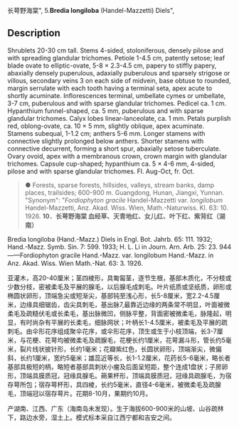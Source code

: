 长萼野海棠",
5.**Bredia longiloba** (Handel-Mazzetti) Diels",

## Description
Shrublets 20-30 cm tall. Stems 4-sided, stoloniferous, densely pilose and with spreading glandular trichomes. Petiole 1-4.5 cm, patently setose; leaf blade ovate to elliptic-ovate, 5-8 × 2.3-4.5 cm, papery to stiffly papery, abaxially densely puperulous, adaxially puberulous and sparsely strigose or villous, secondary veins 3 on each side of midvein, base obtuse to rounded, margin serrulate with each tooth having a terminal seta, apex acute to shortly acuminate. Inflorescences terminal, umbellate cymes or umbellate, 3-7 cm, puberulous and with sparse glandular trichomes. Pedicel ca. 1 cm. Hypanthium funnel-shaped, ca. 5 mm, puberulous and with sparse glandular trichomes. Calyx lobes linear-lanceolate, ca. 1 mm. Petals purplish red, oblong-ovate, ca. 10 × 5 mm, slightly oblique, apex acuminate. Stamens subequal, 1-1.2 cm; anthers 5-6 mm. Longer stamens with connective slightly prolonged below anthers. Shorter stamens with connective decurrent, forming a short spur, abaxially setose tuberculate. Ovary ovoid, apex with a membranous crown, crown margin with glandular trichomes. Capsule cup-shaped; hypanthium ca. 5 × 4-6 mm, 4-sided, pilose and with sparse glandular trichomes. Fl. Aug-Oct, fr. Oct.

> ● Forests, sparse forests, hillsides, valleys, stream banks, damp places, trailsides; 600-900 m. Guangdong, Hunan, Jiangxi, Yunnan.
  "Synonym": "*Fordiophyton gracile* Handel-Mazzetti var. *longilobum* Handel-Mazzetti, Anz. Akad. Wiss. Wien, Math.-Naturwiss. Kl. 63: 10. 1926.
**10．长萼野海棠 血经草、天青地红、女儿红、叶下红、紫背红（湖南）**

Bredia longiloba (Hand.-Mazz.) Diels in Engl. Bot. Jahrb. 65: 111. 1932; Hand.-Mazz. Symb. Sin. 7: 599. 1933; H. L. Li in Journ. Arn. Arb. 25: 23. 944——Fordiophyton gracile Hand.-Mazz. var. longilobum Hand.-Mazz. in　Anz. Akad. Wiss. Wien Math.-Nat. 63: 3. 1926.

亚灌木，高20-40厘米；茎四棱形，具匍匐茎，逐节生根，基部木质化，不分枝或少数分枝，密被柔毛及平展的腺毛，以后腺毛成刺毛。叶片纸质或坚纸质，卵形或椭圆状卵形，顶端急尖或短渐尖，基部钝至浅心形，长5-8厘米，宽2.2-4.5厘米，边缘具细锯齿，齿尖具刺毛，基出脉7,最靠近边缘的两条常不明显，叶面被微柔毛及疏糙伏毛或长柔毛，基出脉微凹，侧脉平整，背面密被微柔毛，脉隆起，明显，有时尚杂有平展的长柔毛，细脉网状；叶柄长1-4.5厘米，被柔毛及平展的疏刺毛。由伞形花序组成聚伞花序，或伞形花序，顶生或生于小枝顶端，长3-7厘米，与花梗、花萼均被微柔毛及疏腺毛，花梗长约1厘米，花萼漏斗形，管长约5毫米，裂片线状披针形，长约1毫米；花瓣紫红色，长圆状卵形，顶端渐尖，微偏斜，长约1厘米，宽约5毫米；雄蕊近等长，长1-1.2厘米，花药长5-6毫米，略长者基部具极短的柄，略短者基部具刺状小瘤及后面呈短距，整个连成1盘状；子房卵形，顶端具膜质冠，冠缘具腺毛。蒴果杯形，顶端具膜质冠，冠缘具疏腺毛，为宿存萼所包；宿存萼杯形，具四棱，长约5毫米，直径4-6毫米，被微柔毛及疏腺毛，顶端冠以宿存萼片。花期8-10月，果期约10月。

产湖南、江西、广东（海南岛未发现）。生于海拔600-900米的山坡、山谷疏林下，路边水旁，湿土上。模式标本采自江西宁都和吉安之间。
